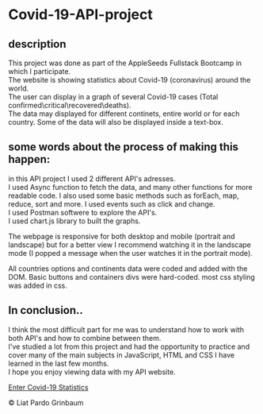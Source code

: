 # Covid-19-API-project

## description

This project was done as part of the AppleSeeds Fullstack Bootcamp in which I participate.  
The website is showing statistics about Covid-19 (coronavirus) around the world.  
The user can display in a graph of several Covid-19 cases (Total confirmed\critical\recovered\deaths).  
The data may displayed for different continets, entire world or for each country. Some of the data will also be displayed inside a text-box.

## some words about the process of making this happen:

in this API project I used 2 different API's adresses.  
I used Async function to fetch the data, and many other functions for more readable code. I also used some basic methods such as forEach, map, reduce, sort and more. I used events such as click and change.  
I used Postman softwere to explore the API's.  
I used chart.js library to built the graphs.

The webpage is responsive for both desktop and mobile (portrait and landscape) but for a better view I recommend watching it in the landscape mode (I popped a message when the user watches it in the portrait mode).

All countries options and continents data were coded and added with the DOM. Basic buttons and containers divs were hard-coded. most css styling was added in css.

## In conclusion..

I think the most difficult part for me was to understand how to work with both API's and how to combine between them.  
I've studied a lot from this project and had the opportunity to practice and cover many of the main subjects in JavaScript, HTML and CSS I have learned in the last few months.  
I hope you enjoy viewing data with my API website.

[Enter Covid-19 Statistics](https://covid19-api-liat.netlify.app/)

&copy; Liat Pardo Grinbaum
